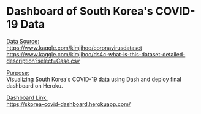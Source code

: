 # Dashboard of South Korea's COVID-19  Data

<u>Data Source: <br></u>
https://www.kaggle.com/kimjihoo/coronavirusdataset<br>
https://www.kaggle.com/kimjihoo/ds4c-what-is-this-dataset-detailed-description?select=Case.csv

<u>Purpose:<br></u>
Visualizing South Korea's COVID-19 data using Dash and deploy final dashboard on Heroku.

<u>Dashboard Link:</u><br>
https://skorea-covid-dashboard.herokuapp.com/